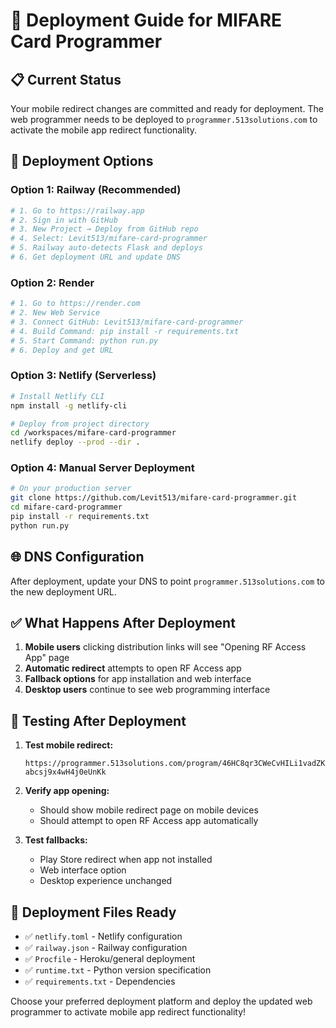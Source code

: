 # 🚀 Deployment Guide for MIFARE Card Programmer

## 📋 **Current Status**
Your mobile redirect changes are committed and ready for deployment. The web programmer needs to be deployed to `programmer.513solutions.com` to activate the mobile app redirect functionality.

## 🔧 **Deployment Options**

### **Option 1: Railway (Recommended)**
```bash
# 1. Go to https://railway.app
# 2. Sign in with GitHub
# 3. New Project → Deploy from GitHub repo
# 4. Select: Levit513/mifare-card-programmer
# 5. Railway auto-detects Flask and deploys
# 6. Get deployment URL and update DNS
```

### **Option 2: Render**
```bash
# 1. Go to https://render.com
# 2. New Web Service
# 3. Connect GitHub: Levit513/mifare-card-programmer
# 4. Build Command: pip install -r requirements.txt
# 5. Start Command: python run.py
# 6. Deploy and get URL
```

### **Option 3: Netlify (Serverless)**
```bash
# Install Netlify CLI
npm install -g netlify-cli

# Deploy from project directory
cd /workspaces/mifare-card-programmer
netlify deploy --prod --dir .
```

### **Option 4: Manual Server Deployment**
```bash
# On your production server
git clone https://github.com/Levit513/mifare-card-programmer.git
cd mifare-card-programmer
pip install -r requirements.txt
python run.py
```

## 🌐 **DNS Configuration**
After deployment, update your DNS to point `programmer.513solutions.com` to the new deployment URL.

## ✅ **What Happens After Deployment**

1. **Mobile users** clicking distribution links will see "Opening RF Access App" page
2. **Automatic redirect** attempts to open RF Access app
3. **Fallback options** for app installation and web interface
4. **Desktop users** continue to see web programming interface

## 🧪 **Testing After Deployment**

1. **Test mobile redirect:**
   ```
   https://programmer.513solutions.com/program/46HC8qr3CWeCvHILi1vadZK8-abcsj9x4wH4j0eUnKk
   ```

2. **Verify app opening:**
   - Should show mobile redirect page on mobile devices
   - Should attempt to open RF Access app automatically

3. **Test fallbacks:**
   - Play Store redirect when app not installed
   - Web interface option
   - Desktop experience unchanged

## 🔄 **Deployment Files Ready**

- ✅ `netlify.toml` - Netlify configuration
- ✅ `railway.json` - Railway configuration  
- ✅ `Procfile` - Heroku/general deployment
- ✅ `runtime.txt` - Python version specification
- ✅ `requirements.txt` - Dependencies

Choose your preferred deployment platform and deploy the updated web programmer to activate mobile app redirect functionality!
